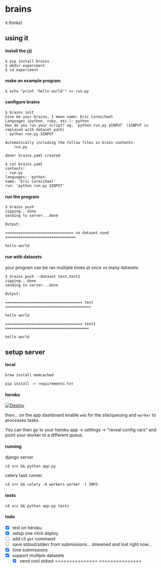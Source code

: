 # brains

it thinks!

## using it

#### install the [cli](http://github.com/dev-coop/brains-cli)
```
$ pip install brains
$ mkdir experiment
$ cd experiment
```

#### make an example program
```
$ echo "print 'hello world'" >> run.py
```

#### configure brains
```
$ brains init
Give me your brains, I mean name: Eric Carmichael
Languages (python, ruby, etc.): python
How do you run your script? eg, `python run.py $INPUT` ($INPUT is replaced with dataset path)
: python run.py $INPUT

Automatically including the follow files in brain contents:
	run.py

done! brains.yaml created

$ cat brains.yaml
contents:
- run.py
languages: 'python'
name: 'Eric Carmichael'
run: 'python run.py $INPUT'
```

#### run the program
```
$ brains push
zipping...done
sending to server...done

Output:                                                                       

=============================== no dataset used ================================

hello world

```

#### run with datasets
your program can be ran multiple times at once vs many datasets
```
$ brains push --dataset test,test2
zipping...done
sending to server...done

Output:                                                                       

=================================== test =======================================

hello world

=================================== test2 ======================================

hello world

```

## setup server

#### local
```brew install memcached```

```pip install -r requirements.txt```

#### heroku

[![Deploy](https://www.herokucdn.com/deploy/button.svg)](https://heroku.com/deploy)

then... on the app dashboard enable `web` for the site/queuing and `worker` to processes 
tasks.

You can then go to your heroku app -> settings -> "reveal config vars" and point your worker
to a different queue.

#### running

django server

```cd src && python app.py```

celery task runner

```cd src && celery -A workers worker -l INFO```

#### tests

```cd src && python app.py tests```

#### todo

 - [x] test on heroku
 - [x] setup one click deploy
 - [ ] add cli `get` command
 - [ ] save stdout/stderr from submissions... streamed and lost right now...
 - [x] time submissions
 - [x] support multiple datasets
    - [x] send cool stdout =============== <NAME> ===============
